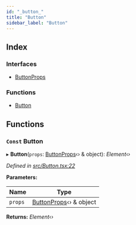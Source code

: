 ```yaml
---
id: "_button_"
title: "Button"
sidebar_label: "Button"
---
```


## Index

### Interfaces

* [ButtonProps](../interfaces/_button_.buttonprops.md)

### Functions

* [Button](_button_.md#const-button)

## Functions

### `Const` Button

▸ **Button**(`props`: [ButtonProps](../interfaces/_button_.buttonprops.md)‹› & object): *Element‹›*

*Defined in [src/Button.tsx:22](https://github.com/tarojsx/ui/blob/6701f45/src/Button.tsx#L22)*

**Parameters:**

Name | Type |
------ | ------ |
`props` | [ButtonProps](../interfaces/_button_.buttonprops.md)‹› & object |

**Returns:** *Element‹›*
